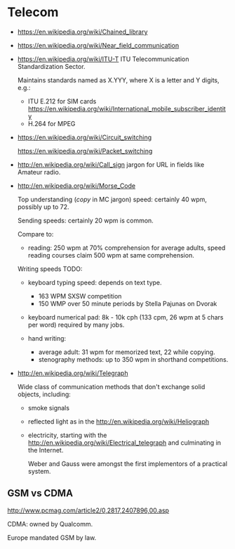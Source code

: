 # Telecom

-   <https://en.wikipedia.org/wiki/Chained_library>

-   <https://en.wikipedia.org/wiki/Near_field_communication>

-   <https://en.wikipedia.org/wiki/ITU-T> ITU Telecommunication Standardization Sector.

    Maintains standards named as X.YYY, where X is a letter and Y digits, e.g.:

    -   ITU E.212 for SIM cards https://en.wikipedia.org/wiki/International_mobile_subscriber_identity
    -   H.264 for MPEG

-   <https://en.wikipedia.org/wiki/Circuit_switching>

    <https://en.wikipedia.org/wiki/Packet_switching>

-   <http://en.wikipedia.org/wiki/Call_sign> jargon for URL in fields like Amateur radio.

-   <http://en.wikipedia.org/wiki/Morse_Code>

    Top understanding (*copy* in MC jargon) speed: certainly 40 wpm, possibly up to 72.

    Sending speeds: certainly 20 wpm is common.

    Compare to:

    - reading: 250 wpm at 70% comprehension for average adults, speed reading courses claim 500 wpm at same comprehension.

    Writing speeds TODO:

    - keyboard typing speed: depends on text type.

        - 163 WPM SXSW competition
        - 150 WMP over 50 minute periods by Stella Pajunas on Dvorak

    - keyboard numerical pad: 8k - 10k cph (133 cpm, 26 wpm at 5 chars per word) required by many jobs.

    - hand writing:

        - average adult: 31 wpm for memorized text, 22 while copying.
        - stenography methods: up to 350 wpm in shorthand competitions.

-   <http://en.wikipedia.org/wiki/Telegraph>

    Wide class of communication methods that don't exchange solid objects, including:

    -   smoke signals

    -   reflected light as in the <http://en.wikipedia.org/wiki/Heliograph>

    -   electricity, starting with the <http://en.wikipedia.org/wiki/Electrical_telegraph> and culminating in the Internet.

        Weber and Gauss were amongst the first implementors of a practical system.

## GSM vs CDMA

<http://www.pcmag.com/article2/0,2817,2407896,00.asp>

CDMA: owned by Qualcomm.

Europe mandated GSM by law.
